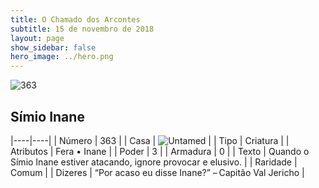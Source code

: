 ```yaml
---
title: O Chamado dos Arcontes
subtitle: 15 de novembro de 2018
layout: page
show_sidebar: false
hero_image: ../hero.png
---
```


![363](https://cdn.keyforgegame.com/media/card_front/pt/341_363_3RCHH4F7H4XF_pt.png)

## Símio Inane

|----|----|
| Número | 363 |
| Casa | ![Untamed](https://archonarcana.com/images/thumb/b/bd/Untamed.png/22px-Untamed.png "Indomados") |
| Tipo | Criatura |
| Atributos | Fera • Inane |
| Poder | 3 |
| Armadura | 0 |
| Texto | Quando o Símio Inane estiver atacando, ignore provocar e elusivo. |
| Raridade | Comum |
| Dizeres | “Por acaso eu disse Inane?” – Capitão Val Jericho |
